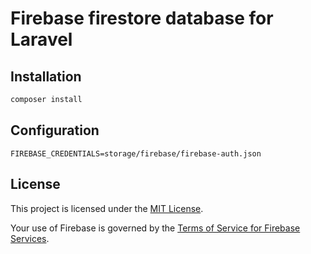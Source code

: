 # Firebase firestore database for Laravel

## Installation
```bash
composer install
```

## Configuration

```.env
FIREBASE_CREDENTIALS=storage/firebase/firebase-auth.json
```

## License

This project is licensed under the [MIT License](LICENSE).

Your use of Firebase is governed by the [Terms of Service for Firebase Services](https://firebase.google.com/terms/).